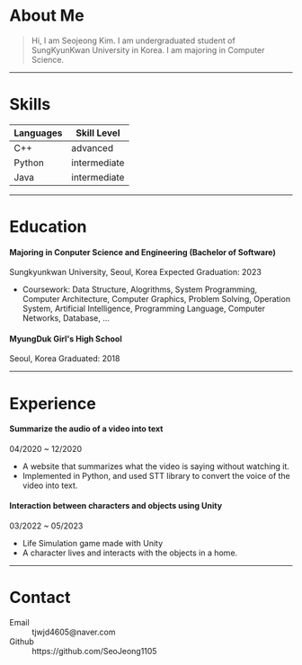 # About Me
> Hi, I am Seojeong Kim. I am undergraduated student of SungKyunKwan University in Korea. I am majoring in Computer Science.


* * *

# Skills
|Languages  |Skill Level   |
|-----------|--------------|
|C++        |advanced      |
|Python     |intermediate  |
|Java       |intermediate  |


* * *

# Education
#### Majoring in Conputer Science and Engineering (Bachelor of Software)
Sungkyunkwan University, Seoul, Korea
Expected Graduation: 2023
* Coursework: Data Structure, Alogrithms, System Programming, Computer Architecture, Computer Graphics, Problem Solving, Operation System, Artificial Intelligence, Programming Language, Computer Networks, Database, ...

#### MyungDuk Girl's High School
Seoul, Korea
Graduated: 2018


* * *

# Experience
#### Summarize the audio of a video into text
04/2020 ~ 12/2020
* A website that summarizes what the video is saying without watching it.
* Implemented in Python, and used STT library to convert the voice of the video into text.

#### Interaction between characters and objects using Unity
03/2022 ~ 05/2023
* Life Simulation game made with Unity
* A character lives and interacts with the objects in a home.


* * *

# Contact
<dl>
  <dt>Email</dt>
  <dd>tjwjd4605@naver.com</dd>
  <dt>Github</dt>
  <dd>https://github.com/SeoJeong1105</dd>
</dl>
